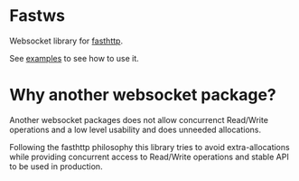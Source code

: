 # Fastws

Websocket library for [fasthttp](https://github.com/valyala/fasthttp).

See [examples](https://github.com/dgrr/fastws/blob/master/examples) to see how to use it.

# Why another websocket package?

Another websocket packages does not allow concurrenct Read/Write operations
and a low level usability and does unneeded allocations.

Following the fasthttp philosophy this library tries to avoid extra-allocations
while providing concurrent access to Read/Write operations and stable API to be used
in production.
